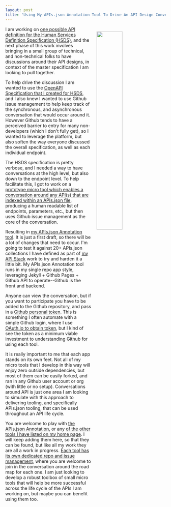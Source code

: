```yaml
---
layout: post
title: 'Using My APIs.json Annotation Tool To Drive An API Design Conversation Via Github Issues'
---
```

<p><a href="http://apis.json.annotation.apievangelist.com/"><img style="padding: 15px;" src="http://kinlane-productions.s3.amazonaws.com/api-evangelist-site/blog/apis-json-annotation.png" alt="" width="40%" align="right" /></a></p>
<p>I am working on <a href="http://apievangelist.com/2016/04/09/playing-with-one-possible-openapi-spec-for-the-human-services-data-specification-hsds/">one possible API definition for the Human Services Definition Specification (HSDS)</a>, and the next phase of this work involves bringing in a small group of technical, and non-technical folks to have discussions around their API designs, in context of the master specification I am looking to pull together.&nbsp;</p>
<p>To help drive the discussion I am wanted to use the <a href="http://adopta-agency.github.io/open-referral-api/api-commons/openapi-spec.json">OpenAPI Specification that I created for HSDS</a>, and I also knew I wanted to use Github issue management to help keep track of the synchronous, and asynchronous conversation that would occur around it. However Github tends to have a perceived barrier to entry for many non-developers (which I don't fully get), so I wanted to leverage the platform, but also soften the way everyone discussed the overall specification, as well as each individual endpoint.</p>
<p>The HSDS specification is pretty verbose, and I needed a way to have conversations at the high level, but also down to the endpoint level. To help facilitate this, I got to work on a<a href="http://apis.json.annotation.apievangelist.com/"> prototype micro tool which enables a conversation around any API(s) that are indexed within an APIs.json file</a>, producing a human readable list of endpoints, parameters, etc., but then uses Github issue management as the core of the conversation.&nbsp;</p>
<p>Resulting in <a href="http://apis.json.annotation.apievangelist.com/">my APIs.json Annotation tool</a>. It is just a first draft, so there will be a lot of changes that need to occur. I'm going to test it against 20+ APIs.json collections I have defined as part of <a href="http://theapistack.com">my API Stack</a> work to try and harden it a little bit. My APIs.json Annotation tool runs in my single repo app style, leveraging Jekyll + Github Pages + Github API to operate--Github is the front and backend.</p>
<p>Anyone can view the conversation, but if you want to participate you have to be added to the Github repository, and pass in a <a href="https://github.com/settings/tokens">Github personal token</a>. This is something I often automate with a simple Github login, where I use <a href="http://OAuth.io">OAuth.io to obtain token</a>, but I kind of see the token as a minimum viable investment to understanding Github for using each tool.</p>
<p>It is really important to me that each app stands on its own feet. Not all of my micro tools that I develop in this way will enjoy zero outside dependencies, but most of them can be easily forked, and ran in any Github user account or org (with little or no setup). Conversations around API is just one area I am looking to simulate with this approach to delivering tooling, and specifically APIs.json tooling, that can be used throughout an API life cycle.&nbsp;</p>
<p>You are welcome to play with <a href="http://apis.json.annotation.apievangelist.com/">the APIs.json Annotation</a>, or any <a href="http://apievangelist.com">of the other tools I have listed on my home page</a>. I will keep adding them here, so that they can be found, but like all my work they are all a work in progress. <a href="https://github.com/api-evangelist-tools">Each tool has its own dedicated repo and issue management</a>, where you are welcome to join in the conversation around the road map for each one. I am just looking to develop a robust toolbox of small micro tools that will help be more successful across the life cycle of the APIs I am working on, but maybe you can benefit using them too.</p>